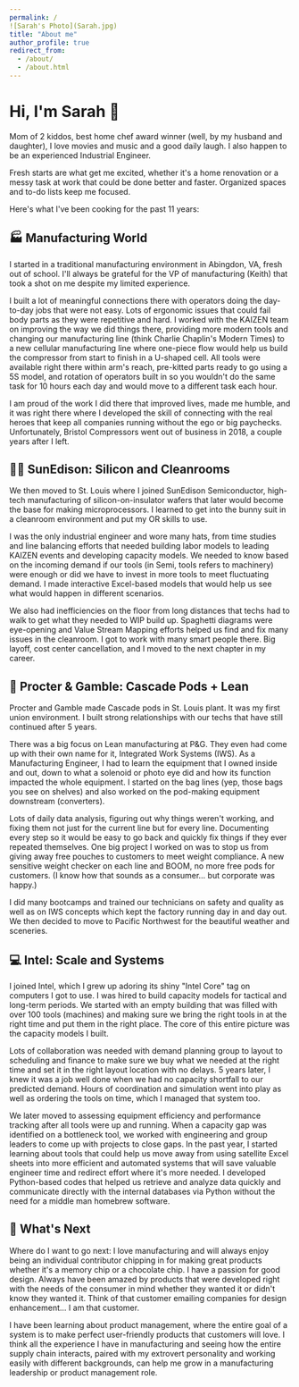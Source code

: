 ```yaml
---
permalink: /
![Sarah's Photo](Sarah.jpg)
title: "About me"
author_profile: true
redirect_from: 
  - /about/
  - /about.html
---
```


# Hi, I'm Sarah 👋

Mom of 2 kiddos, best home chef award winner (well, by my husband and daughter), I love movies and music and a good daily laugh. I also happen to be an experienced Industrial Engineer.

Fresh starts are what get me excited, whether it's a home renovation or a messy task at work that could be done better and faster. Organized spaces and to-do lists keep me focused.

Here's what I've been cooking for the past 11 years:

## 🏭 Manufacturing World

I started in a traditional manufacturing environment in Abingdon, VA, fresh out of school. I'll always be grateful for the VP of manufacturing (Keith) that took a shot on me despite my limited experience.

I built a lot of meaningful connections there with operators doing the day-to-day jobs that were not easy. Lots of ergonomic issues that could fail body parts as they were repetitive and hard. I worked with the KAIZEN team on improving the way we did things there, providing more modern tools and changing our manufacturing line (think Charlie Chaplin's Modern Times) to a new cellular manufacturing line where one-piece flow would help us build the compressor from start to finish in a U-shaped cell. All tools were available right there within arm's reach, pre-kitted parts ready to go using a 5S model, and rotation of operators built in so you wouldn't do the same task for 10 hours each day and would move to a different task each hour.

I am proud of the work I did there that improved lives, made me humble, and it was right there where I developed the skill of connecting with the real heroes that keep all companies running without the ego or big paychecks. Unfortunately, Bristol Compressors went out of business in 2018, a couple years after I left.

## 👩‍🔬 SunEdison: Silicon and Cleanrooms

We then moved to St. Louis where I joined SunEdison Semiconductor, high-tech manufacturing of silicon-on-insulator wafers that later would become the base for making microprocessors. I learned to get into the bunny suit in a cleanroom environment and put my OR skills to use.

I was the only industrial engineer and wore many hats, from time studies and line balancing efforts that needed building labor models to leading KAIZEN events and developing capacity models. We needed to know based on the incoming demand if our tools (in Semi, tools refers to machinery) were enough or did we have to invest in more tools to meet fluctuating demand. I made interactive Excel-based models that would help us see what would happen in different scenarios.

We also had inefficiencies on the floor from long distances that techs had to walk to get what they needed to WIP build up. Spaghetti diagrams were eye-opening and Value Stream Mapping efforts helped us find and fix many issues in the cleanroom. I got to work with many smart people there. Big layoff, cost center cancellation, and I moved to the next chapter in my career.

## 🧼 Procter & Gamble: Cascade Pods + Lean

Procter and Gamble made Cascade pods in St. Louis plant. It was my first union environment. I built strong relationships with our techs that have still continued after 5 years.

There was a big focus on Lean manufacturing at P&G. They even had come up with their own name for it, Integrated Work Systems (IWS). As a Manufacturing Engineer, I had to learn the equipment that I owned inside and out, down to what a solenoid or photo eye did and how its function impacted the whole equipment. I started on the bag lines (yep, those bags you see on shelves) and also worked on the pod-making equipment downstream (converters).

Lots of daily data analysis, figuring out why things weren't working, and fixing them not just for the current line but for every line. Documenting every step so it would be easy to go back and quickly fix things if they ever repeated themselves. One big project I worked on was to stop us from giving away free pouches to customers to meet weight compliance. A new sensitive weight checker on each line and BOOM, no more free pods for customers. (I know how that sounds as a consumer... but corporate was happy.)

I did many bootcamps and trained our technicians on safety and quality as well as on IWS concepts which kept the factory running day in and day out. We then decided to move to Pacific Northwest for the beautiful weather and sceneries.

## 💻 Intel: Scale and Systems

I joined Intel, which I grew up adoring its shiny "Intel Core" tag on computers I got to use. I was hired to build capacity models for tactical and long-term periods. We started with an empty building that was filled with over 100 tools (machines) and making sure we bring the right tools in at the right time and put them in the right place. The core of this entire picture was the capacity models I built.

Lots of collaboration was needed with demand planning group to layout to scheduling and finance to make sure we buy what we needed at the right time and set it in the right layout location with no delays. 5 years later, I knew it was a job well done when we had no capacity shortfall to our predicted demand. Hours of coordination and simulation went into play as well as ordering the tools on time, which I managed that system too.

We later moved to assessing equipment efficiency and performance tracking after all tools were up and running. When a capacity gap was identified on a bottleneck tool, we worked with engineering and group leaders to come up with projects to close gaps. In the past year, I started learning about tools that could help us move away from using satellite Excel sheets into more efficient and automated systems that will save valuable engineer time and redirect effort where it's more needed. I developed Python-based codes that helped us retrieve and analyze data quickly and communicate directly with the internal databases via Python without the need for a middle man homebrew software.

## 🚀 What's Next

Where do I want to go next: I love manufacturing and will always enjoy being an individual contributor chipping in for making great products whether it's a memory chip or a chocolate chip. I have a passion for good design. Always have been amazed by products that were developed right with the needs of the consumer in mind whether they wanted it or didn't know they wanted it. Think of that customer emailing companies for design enhancement... I am that customer.

I have been learning about product management, where the entire goal of a system is to make perfect user-friendly products that customers will love. I think all the experience I have in manufacturing and seeing how the entire supply chain interacts, paired with my extrovert personality and working easily with different backgrounds, can help me grow in a manufacturing leadership or product management role.